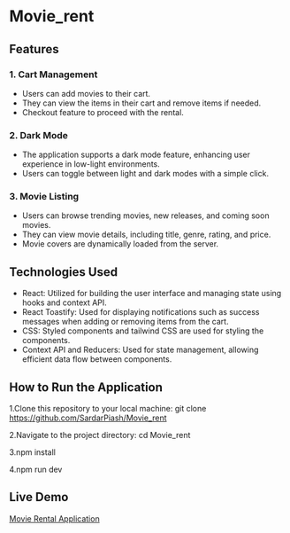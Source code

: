 # Movie_rent
## Features

### 1. Cart Management
- Users can add movies to their cart.
- They can view the items in their cart and remove items if needed.
- Checkout feature to proceed with the rental.

### 2. Dark Mode
- The application supports a dark mode feature, enhancing user experience in low-light environments.
- Users can toggle between light and dark modes with a simple click.

### 3. Movie Listing
- Users can browse trending movies, new releases, and coming soon movies.
- They can view movie details, including title, genre, rating, and price.
- Movie covers are dynamically loaded from the server.

## Technologies Used

- React: Utilized for building the user interface and managing state using hooks and context API.
- React Toastify: Used for displaying notifications such as success messages when adding or removing items from the cart.
- CSS: Styled components and tailwind CSS are used for styling the components.
- Context API and Reducers: Used for state management, allowing efficient data flow between components.

## How to Run the Application

1.Clone this repository to your local machine: git clone https://github.com/SardarPiash/Movie_rent

2.Navigate to the project directory: cd Movie_rent

3.npm install

4.npm run dev

## Live Demo

[Movie Rental Application](https://movie-rental-six.vercel.app/)


